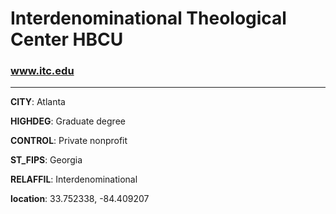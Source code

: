 # Interdenominational Theological Center HBCU
### www.itc.edu
---
**CITY**: Atlanta

**HIGHDEG**: Graduate degree

**CONTROL**: Private nonprofit

**ST_FIPS**: Georgia

**RELAFFIL**: Interdenominational

**location**: 33.752338, -84.409207
